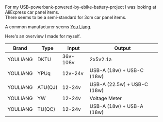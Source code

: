 For my USB-powerbank-powered-by-ebike-battery-project I was looking at AliExpress car panel items.  
There seems to be a semi-standard for 3cm car panel items.  

A common manufacturer seems [You Liang](https://www.aliexpress.com/store/5254006).

Here's an overview I made for myself.

| Brand | Type | Input | Output |
|-------|------|-------|--------|
| YOULIANG | DKTU | 36v-108v | 2x5v2.1a |
| YOULIANG | YPUq | 12v-24v | USB-A (18w) + USB-C (18w) |
| YOULIANG | ATU(QJ) | 12-24v | USB-A (22.5w) + USB-C (18w) |
| YOULIANG | YW | 12-24v | Voltage Meter |
| YOULIANG | TU(QC) | 12-24v | USB-A (18w) + USB-A (18w) |
